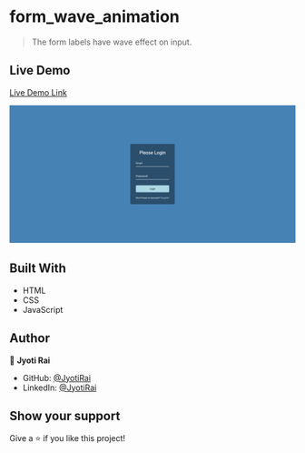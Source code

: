# form_wave_animation

> The form labels have wave effect on input.

## Live Demo

[Live Demo Link](https://jyoti-rai-form-wave-animation.netlify.app/)

![screenshot](./form-wave-effect.png)

## Built With

- HTML
- CSS
- JavaScript

## Author

👤 **Jyoti Rai**

- GitHub: [@JyotiRai](https://github.com/jrai0792)
- LinkedIn: [@JyotiRai](https://linkedin.com/in/rai-jyoti)

## Show your support

Give a ⭐️ if you like this project!
